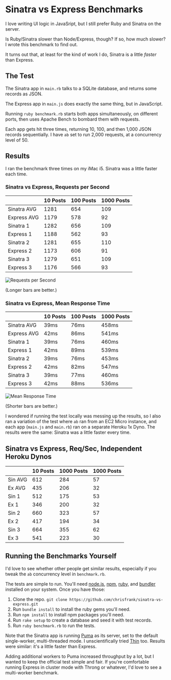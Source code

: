 Sinatra vs Express Benchmarks
=============================

I love writing UI logic in JavaSript, but I still prefer Ruby and Sinatra on the server.

Is Ruby/Sinatra slower than Node/Express, though? If so, how much slower? I wrote this benchmark to find out.

It turns out that, at least for the kind of work I do, Sinatra is a little *faster* than Express.

## The Test

The Sinatra app in `main.rb` talks to a SQLite database, and returns some records as JSON.

The Express app in `main.js` does exactly the same thing, but in JavaScript.

Running `ruby benchmark.rb` starts both apps simultaneously, on different ports, then uses Apache Bench to bombard them with requests.

Each app gets hit three times, returning 10, 100, and then 1,000 JSON records sequentially. I have `ab` set to run 2,000 requests, at a concurrency level of 50.

## Results

I ran the benchmark three times on my iMac i5. Sinatra was a little faster each time.

### Sinatra vs Express, Requests per Second

|             | 10 Posts | 100 Posts | 1000 Posts | 
|-------------|----------|-----------|------------| 
| Sinatra AVG | 1281     | 654       | 109        | 
| Express AVG | 1179     | 578       | 92         | 
| Sinatra 1   | 1282     | 656       | 109        | 
| Express 1   | 1188     | 562       | 93         | 
| Sinatra 2   | 1281     | 655       | 110        | 
| Express 2   | 1173     | 606       | 91         | 
| Sinatra 3   | 1279     | 651       | 109        | 
| Express 3   | 1176     | 566       | 93         | 

![Requests per Second](https://raw.githubusercontent.com/chrisfrank/sinatra_vs_express/master/requests-per-second.jpg)

(Longer bars are better.)


### Sinatra vs Express, Mean Response Time

|             | 10 Posts | 100 Posts | 1000 Posts | 
|-------------|----------|-----------|------------| 
| Sinatra AVG | 39ms     | 76ms      | 458ms      | 
| Express AVG | 42ms     | 86ms      | 541ms      | 
| Sinatra 1   | 39ms     | 76ms      | 460ms      | 
| Express 1   | 42ms     | 89ms      | 539ms      | 
| Sinatra 2   | 39ms     | 76ms      | 453ms      | 
| Express 2   | 42ms     | 82ms      | 547ms      | 
| Sinatra 3   | 39ms     | 77ms      | 460ms      | 
| Express 3   | 42ms     | 88ms      | 536ms      | 

![Mean Response Time](https://raw.githubusercontent.com/chrisfrank/sinatra_vs_express/master/requests-per-second.jpg://raw.githubusercontent.com/chrisfrank/sinatra_vs_express/master/response-time.jpg)

(Shorter bars are better.)


I wondered if running the test locally was messing up the results, so I also ran a variation of the test where `ab` ran from an EC2 Micro instance, and each app (`main.js` and `main.rb`) ran on a separate Heroku 1x Dyno. The results were the same: Sinatra was a little faster every time.

## Sinatra vs Express, Req/Sec, Independent Heroku Dynos

|         | 10  Posts | 1000 Posts | 1000 Posts | 
|---------|-----------|------------|------------| 
| Sin AVG | 612       | 284        | 57         | 
| Ex AVG  | 435       | 206        | 32         | 
| Sin 1   | 512       | 175        | 53         | 
| Ex 1    | 346       | 200        | 32         | 
| Sin 2   | 660       | 323        | 57         | 
| Ex 2    | 417       | 194        | 34         | 
| Sin 3   | 664       | 355        | 62         | 
| Ex 3    | 541       | 223        | 30         | 


## Running the Benchmarks Yourself

I'd love to see whether other people get similar results, especially if you tweak the `ab` concurrency level in `benchmark.rb`.

The tests are simple to run. You'll need [node.js](https://nodejs.org), [npm](https://www.npmjs.com), [ruby](https://www.ruby-lang.org), and [bundler](http://bundler.io) installed on your system. Once you have those:

1. Clone the repo. `git clone https://github.com/chrisfrank/sinatra-vs-express.git`
2. Run `bundle install` to install the ruby gems you'll need.
3. Run `npm install` to install npm packages you'll need.
4. Run `rake setup` to create a database and seed it with test records.
5. Run `ruby benchmark.rb` to run the tests.

Note that the Sinatra app is running [Puma](http://puma.io) as its server, set to the default single-worker, multi-threaded mode. I unscientifically tried [Thin](https://github.com/macournoyer/thin) too. Results were similar: it's a little faster than Express.

Adding additional workers to Puma increased throughput by a lot, but I wanted to keep the official test simple and fair. If you're comfortable running Express in cluster mode with Throng or whatever, I'd love to see a multi-worker benchmark.

